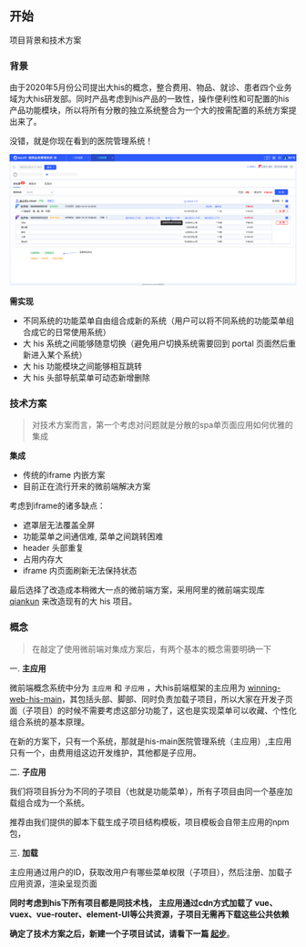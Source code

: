 <!--
 * @Author: smallalso<hu141418@gmail.com>
 * @Date: 2020-12-14 22:27:13
 * @LastEditors: smallalso<hu141418@gmail.com>
 * @LastEditTime: 2020-12-18 17:21:32
 * @FilePath: /his-doc/docs/guide/index.md
-->

## 开始

项目背景和技术方案

### 背景

由于2020年5月份公司提出大his的概念，整合费用、物品、就诊、患者四个业务域为大his研发部。同时产品考虑到his产品的一致性，操作便利性和可配置的his产品功能模块，所以将所有分散的独立系统整合为一个大的按需配置的系统方案提出来了。

没错，就是你现在看到的医院管理系统！

<img src="./imgs/bg_temp.jpg" />

__需实现__
- 不同系统的功能菜单自由组合成新的系统（用户可以将不同系统的功能菜单组合成它的日常使用系统）
- 大 his 系统之间能够随意切换（避免用户切换系统需要回到 portal 页面然后重新进入某个系统）
- 大 his 功能模块之间能够相互跳转
- 大 his 头部导航菜单可动态新增删除


### 技术方案

> 对技术方案而言，第一个考虑对问题就是分散的spa单页面应用如何优雅的集成

__集成__

- 传统的iframe 内嵌方案
- 目前正在流行开来的微前端解决方案
 
考虑到iframe的诸多缺点：
  - 遮罩层无法覆盖全屏
  - 功能菜单之间通信难, 菜单之间跳转困难
  - header 头部重复
  - 占用内存大
  - iframe 内页面刷新无法保持状态

最后选择了改造成本稍微大一点的微前端方案，采用阿里的微前端实现库 [qiankun](https://qiankun.umijs.org/zh) 来改造现有的大 his 项目。


### 概念

> 在敲定了使用微前端对集成方案后，有两个基本的概念需要明确一下

一. __主应用__

微前端概念系统中分为 `主应用` 和 `子应用` ，大his前端框架的主应用为 [winning-web-his-main](http://tfs2018-web.winning.com.cn:8080/tfs/WINNING-6.0/WiNEX-HospitalAdministration/_git/winning-web-his-main)，其包括头部、脚部、同时负责加载子项目，所以大家在开发子页面（子项目）的时候不需要考虑这部分功能了，这也是实现菜单可以收藏、个性化组合系统的基本原理。

在新的方案下，只有一个系统，那就是his-main医院管理系统（主应用）,主应用只有一个，由费用组这边开发维护，其他都是子应用。


二. __子应用__

我们将项目拆分为不同的子项目（也就是功能菜单），所有子项目由同一个基座加载组合成为一个系统。

推荐由我们提供的脚本下载生成子项目结构模板，项目模板会自带主应用的npm包，


三. __加载__

主应用通过用户的ID，获取改用户有哪些菜单权限（子项目），然后注册、加载子应用资源，渲染呈现页面

__同时考虑到his下所有项目都是同技术栈， 主应用通过cdn方式加载了 vue、vuex、vue-router、element-UI等公共资源，子项目无需再下载这些公共依赖__

**确定了技术方案之后，新建一个子项目试试，请看下一篇 [起步](./quick-start.html)**。
